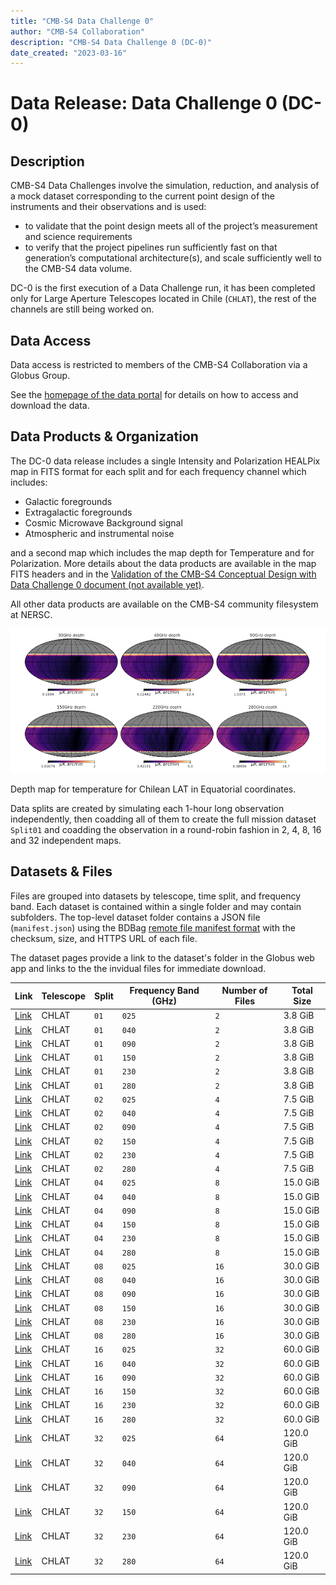 ```yaml
---
title: "CMB-S4 Data Challenge 0"
author: "CMB-S4 Collaboration"
description: "CMB-S4 Data Challenge 0 (DC-0)"
date_created: "2023-03-16"
---
```


# Data Release: Data Challenge 0 (DC-0)

## Description

CMB-S4 Data Challenges involve the simulation, reduction, and analysis of a mock dataset corresponding to the current point design of the instruments and their observations and is used:

* to validate that the point design meets all of the project’s measurement and science requirements
* to verify that the project pipelines run sufficiently fast on that generation’s computational architecture(s), and scale sufficiently well to the CMB-S4 data volume.

DC-0 is the first execution of a Data Challenge run, it has been completed only for Large Aperture Telescopes located in Chile (`CHLAT`), the rest of the channels are still being worked on.

## Data Access

Data access is restricted to members of the CMB-S4 Collaboration via a Globus Group.

See the [homepage of the data portal](index.md) for details on how to access and download the data.

## Data Products & Organization

The DC-0 data release includes a single Intensity and Polarization HEALPix map in FITS format for each split and for each frequency channel which includes:

* Galactic foregrounds
* Extragalactic foregrounds
* Cosmic Microwave Background signal
* Atmospheric and instrumental noise

and a second map which includes the map depth for Temperature and for Polarization.
More details about the data products are available in the map FITS headers and in the [Validation of the CMB-S4 Conceptual Design with Data Challenge 0 document (not available yet)]().

All other data products are available on the CMB-S4 community filesystem at NERSC.

![depth map plot](images/cmbs4_dc0_map_depth.png)

Depth map for temperature for Chilean LAT in Equatorial coordinates.

Data splits are created by simulating each 1-hour long observation independently, then coadding all of them to create the full mission dataset `Split01` and coadding the observation in a round-robin fashion in 2, 4, 8, 16 and 32 independent maps.

## Datasets & Files

Files are grouped into datasets by telescope, time split, and frequency band. Each dataset is contained within a single folder and may contain subfolders. The top-level dataset folder contains a JSON file (`manifest.json`) using the BDBag [remote file manifest
format](https://github.com/fair-research/bdbag/blob/master/doc/config.md#remote-file-manifest) with the checksum, size, and HTTPS URL of each file.

The dataset pages provide a link to the dataset's folder in the Globus web app and links to the the invidual files for immediate download.


|                Link                | Telescope | Split | Frequency Band (GHz) | Number of Files | Total Size |
| ---------------------------------- | --------- | ----- | -------------------- | --------------- | ---------- |
| [Link](dc0-chlat-split01-025.html) | CHLAT     | `01`  | `025`                | `2`             | 3.8 GiB    |
| [Link](dc0-chlat-split01-040.html) | CHLAT     | `01`  | `040`                | `2`             | 3.8 GiB    |
| [Link](dc0-chlat-split01-090.html) | CHLAT     | `01`  | `090`                | `2`             | 3.8 GiB    |
| [Link](dc0-chlat-split01-150.html) | CHLAT     | `01`  | `150`                | `2`             | 3.8 GiB    |
| [Link](dc0-chlat-split01-230.html) | CHLAT     | `01`  | `230`                | `2`             | 3.8 GiB    |
| [Link](dc0-chlat-split01-280.html) | CHLAT     | `01`  | `280`                | `2`             | 3.8 GiB    |
| [Link](dc0-chlat-split02-025.html) | CHLAT     | `02`  | `025`                | `4`             | 7.5 GiB    |
| [Link](dc0-chlat-split02-040.html) | CHLAT     | `02`  | `040`                | `4`             | 7.5 GiB    |
| [Link](dc0-chlat-split02-090.html) | CHLAT     | `02`  | `090`                | `4`             | 7.5 GiB    |
| [Link](dc0-chlat-split02-150.html) | CHLAT     | `02`  | `150`                | `4`             | 7.5 GiB    |
| [Link](dc0-chlat-split02-230.html) | CHLAT     | `02`  | `230`                | `4`             | 7.5 GiB    |
| [Link](dc0-chlat-split02-280.html) | CHLAT     | `02`  | `280`                | `4`             | 7.5 GiB    |
| [Link](dc0-chlat-split04-025.html) | CHLAT     | `04`  | `025`                | `8`             | 15.0 GiB   |
| [Link](dc0-chlat-split04-040.html) | CHLAT     | `04`  | `040`                | `8`             | 15.0 GiB   |
| [Link](dc0-chlat-split04-090.html) | CHLAT     | `04`  | `090`                | `8`             | 15.0 GiB   |
| [Link](dc0-chlat-split04-150.html) | CHLAT     | `04`  | `150`                | `8`             | 15.0 GiB   |
| [Link](dc0-chlat-split04-230.html) | CHLAT     | `04`  | `230`                | `8`             | 15.0 GiB   |
| [Link](dc0-chlat-split04-280.html) | CHLAT     | `04`  | `280`                | `8`             | 15.0 GiB   |
| [Link](dc0-chlat-split08-025.html) | CHLAT     | `08`  | `025`                | `16`            | 30.0 GiB   |
| [Link](dc0-chlat-split08-040.html) | CHLAT     | `08`  | `040`                | `16`            | 30.0 GiB   |
| [Link](dc0-chlat-split08-090.html) | CHLAT     | `08`  | `090`                | `16`            | 30.0 GiB   |
| [Link](dc0-chlat-split08-150.html) | CHLAT     | `08`  | `150`                | `16`            | 30.0 GiB   |
| [Link](dc0-chlat-split08-230.html) | CHLAT     | `08`  | `230`                | `16`            | 30.0 GiB   |
| [Link](dc0-chlat-split08-280.html) | CHLAT     | `08`  | `280`                | `16`            | 30.0 GiB   |
| [Link](dc0-chlat-split16-025.html) | CHLAT     | `16`  | `025`                | `32`            | 60.0 GiB   |
| [Link](dc0-chlat-split16-040.html) | CHLAT     | `16`  | `040`                | `32`            | 60.0 GiB   |
| [Link](dc0-chlat-split16-090.html) | CHLAT     | `16`  | `090`                | `32`            | 60.0 GiB   |
| [Link](dc0-chlat-split16-150.html) | CHLAT     | `16`  | `150`                | `32`            | 60.0 GiB   |
| [Link](dc0-chlat-split16-230.html) | CHLAT     | `16`  | `230`                | `32`            | 60.0 GiB   |
| [Link](dc0-chlat-split16-280.html) | CHLAT     | `16`  | `280`                | `32`            | 60.0 GiB   |
| [Link](dc0-chlat-split32-025.html) | CHLAT     | `32`  | `025`                | `64`            | 120.0 GiB  |
| [Link](dc0-chlat-split32-040.html) | CHLAT     | `32`  | `040`                | `64`            | 120.0 GiB  |
| [Link](dc0-chlat-split32-090.html) | CHLAT     | `32`  | `090`                | `64`            | 120.0 GiB  |
| [Link](dc0-chlat-split32-150.html) | CHLAT     | `32`  | `150`                | `64`            | 120.0 GiB  |
| [Link](dc0-chlat-split32-230.html) | CHLAT     | `32`  | `230`                | `64`            | 120.0 GiB  |
| [Link](dc0-chlat-split32-280.html) | CHLAT     | `32`  | `280`                | `64`            | 120.0 GiB  |
